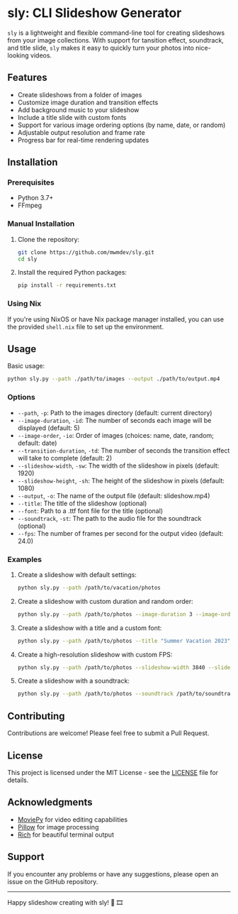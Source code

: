 # sly: CLI Slideshow Generator

`sly` is a lightweight and flexible command-line tool for creating slideshows from your image collections. With support for tansition effect, soundtrack, and title slide, `sly` makes it easy to quickly turn your photos into nice-looking videos.

## Features

- Create slideshows from a folder of images
- Customize image duration and transition effects
- Add background music to your slideshow
- Include a title slide with custom fonts
- Support for various image ordering options (by name, date, or random)
- Adjustable output resolution and frame rate
- Progress bar for real-time rendering updates

## Installation

### Prerequisites

- Python 3.7+
- FFmpeg


### Manual Installation

1. Clone the repository:
   ```bash
   git clone https://github.com/mwmdev/sly.git
   cd sly
   ```

2. Install the required Python packages:
   ```bash
   pip install -r requirements.txt
   ```

### Using Nix

If you're using NixOS or have Nix package manager installed, you can use the provided `shell.nix` file to set up the environment.

## Usage

Basic usage:

```bash
python sly.py --path ./path/to/images --output ./path/to/output.mp4
```

### Options

- `--path`, `-p`: Path to the images directory (default: current directory)
- `--image-duration`, `-id`: The number of seconds each image will be displayed (default: 5)
- `--image-order`, `-io`: Order of images (choices: name, date, random; default: date)
- `--transition-duration`, `-td`: The number of seconds the transition effect will take to complete (default: 2)
- `--slideshow-width`, `-sw`: The width of the slideshow in pixels (default: 1920)
- `--slideshow-height`, `-sh`: The height of the slideshow in pixels (default: 1080)
- `--output`, `-o`: The name of the output file (default: slideshow.mp4)
- `--title`: The title of the slideshow (optional)
- `--font`: Path to a .ttf font file for the title (optional)
- `--soundtrack`, `-st`: The path to the audio file for the soundtrack (optional)
- `--fps`: The number of frames per second for the output video (default: 24.0)

### Examples

1. Create a slideshow with default settings:
   ```bash
   python sly.py --path /path/to/vacation/photos
   ```

2. Create a slideshow with custom duration and random order:
   ```bash
   python sly.py --path /path/to/photos --image-duration 3 --image-order random
   ```

3. Create a slideshow with a title and a custom font:
   ```bash
   python sly.py --path /path/to/photos --title "Summer Vacation 2023" --font /path/to/font.ttf
   ```

4. Create a high-resolution slideshow with custom FPS:
   ```bash
   python sly.py --path /path/to/photos --slideshow-width 3840 --slideshow-height 2160 --fps 30
   ```

5. Create a slideshow with a soundtrack:
   ```bash
   python sly.py --path /path/to/photos --soundtrack /path/to/soundtrack.mp3
   ```

## Contributing

Contributions are welcome! Please feel free to submit a Pull Request.

## License

This project is licensed under the MIT License - see the [LICENSE](LICENSE) file for details.

## Acknowledgments

- [MoviePy](https://zulko.github.io/moviepy/) for video editing capabilities
- [Pillow](https://python-pillow.org/) for image processing
- [Rich](https://rich.readthedocs.io/) for beautiful terminal output

## Support

If you encounter any problems or have any suggestions, please open an issue on the GitHub repository.

---

Happy slideshow creating with sly! 📸 🎞️
